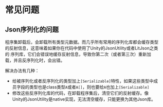 # 常见问题


## Json序列化的问题

 程序集卸载后，会卸载所有类型元数据。而几乎所有常用的序列化库都会缓存类型的反射信息，这意味着如果你在代码中使用了Unity的JsonUtility或者LitJson之类的
序列库，它们会错误地缓存反射信息，导致你第二次（或者第三次）重新加载，并且反序列化时，会出错。

解决办法有几种：

- 给被序列化或者反序列化的类型加上`[Serializable]`特性，如果这些类型中成员字段的类型也是class类型`A`或者`A[]`，则也要给`A`也加上`[Serializable]`
- 修改这些反序列化库的代码，在卸载程序集后，清空它们的反射缓存。像Unity的JsonUtility是native实现，无法清空缓存，只能更换为其他Json库。


